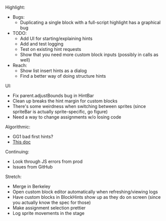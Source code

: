 Highlight:
* Bugs:
  * Duplicating a single block with a full-script highlight has a graphical bug
* TODO:
  * Add UI for starting/explaining hints
  * Add and test logging
  * Test on existing hint requests
  * Show that you need more custom block inputs (possibly in calls as well)
* Reach:
  * Show list insert hints as a dialog
  * Find a better way of doing structure hints

UI:
* Fix parent.adjustBounds bug in HintBar
* Clean up breaks the hint margin for custom blocks
* There's some weirdness when switching between sprites (since spriteBar is
actually sprite-specific, go figure)
* Need a way to change assignments w/o losing code

Algorithmic:
* GG1 bad first hints?
* [This doc](https://docs.google.com/document/d/1_t-jeOH34-yaK4aXZpbNDNnAvZt5m4d-1ZY2gTcSQ6o/edit)

Continuing:
* Look through JS errors from prod
* Issues from GitHub

Stretch:
* Merge in Berkeley
* Open custom block editor automatically when refreshing/viewing logs
* Have custom blocks in BlockHints show up as they do on screen (since you
actually know the spec for those)
* Make assignment selection prettier
* Log sprite movements in the stage
